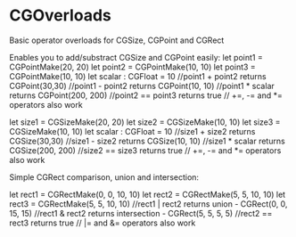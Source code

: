 CGOverloads
===========

Basic operator overloads for CGSize, CGPoint and CGRect


Enables you to add/substract CGSize and CGPoint easily:
let point1 = CGPointMake(20, 20)
let point2 = CGPointMake(10, 10)
let point3 = CGPointMake(10, 10)
let scalar : CGFloat = 10
//point1 + point2 returns CGPoint(30,30)
//point1 - point2 returns CGPoint(10, 10)
//point1 * scalar returns CGPoint(200, 200)
//point2 == point3 returns true
// +=, -= and *= operators also work

let size1 = CGSizeMake(20, 20)
let size2 = CGSizeMake(10, 10)
let size3 = CGSizeMake(10, 10)
let scalar : CGFloat = 10
//size1 + size2 returns CGSize(30,30)
//size1 - size2 returns CGSize(10, 10)
//size1 * scalar returns CGSize(200, 200)
//size2 == size3 returns true
// +=, -= and *= operators also work

Simple CGRect comparison, union and intersection:

let rect1 = CGRectMake(0, 0, 10, 10)
let rect2 = CGRectMake(5, 5, 10, 10)
let rect3 = CGRectMake(5, 5, 10, 10)
//rect1 | rect2 returns union - CGRect(0, 0, 15, 15)
//rect1 & rect2 returns intersection - CGRect(5, 5, 5, 5)
//rect2 == rect3 returns true
// |= and &= operators also work
